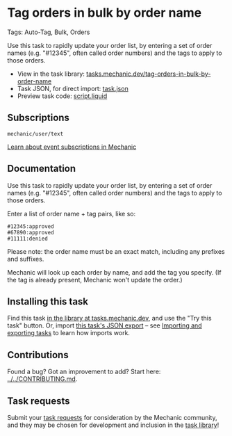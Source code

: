 # Tag orders in bulk by order name

Tags: Auto-Tag, Bulk, Orders

Use this task to rapidly update your order list, by entering a set of order names (e.g. "#12345", often called order numbers) and the tags to apply to those orders.

* View in the task library: [tasks.mechanic.dev/tag-orders-in-bulk-by-order-name](https://tasks.mechanic.dev/tag-orders-in-bulk-by-order-name)
* Task JSON, for direct import: [task.json](../../tasks/tag-orders-in-bulk-by-order-name.json)
* Preview task code: [script.liquid](./script.liquid)

## Subscriptions

```liquid
mechanic/user/text
```

[Learn about event subscriptions in Mechanic](https://learn.mechanic.dev/core/tasks/subscriptions)

## Documentation

Use this task to rapidly update your order list, by entering a set of order names (e.g. "#12345", often called order numbers) and the tags to apply to those orders.

Enter a list of order name + tag pairs, like so:

```
#12345:approved
#67890:approved
#11111:denied
```

Please note: the order name must be an exact match, including any prefixes and suffixes.

Mechanic will look up each order by name, and add the tag you specify. (If the tag is already present, Mechanic won't update the order.)

## Installing this task

Find this task [in the library at tasks.mechanic.dev](https://tasks.mechanic.dev/tag-orders-in-bulk-by-order-name), and use the "Try this task" button. Or, import [this task's JSON export](../../tasks/tag-orders-in-bulk-by-order-name.json) – see [Importing and exporting tasks](https://learn.mechanic.dev/core/tasks/import-and-export) to learn how imports work.

## Contributions

Found a bug? Got an improvement to add? Start here: [../../CONTRIBUTING.md](../../CONTRIBUTING.md).

## Task requests

Submit your [task requests](https://mechanic.canny.io/task-requests) for consideration by the Mechanic community, and they may be chosen for development and inclusion in the [task library](https://tasks.mechanic.dev/)!
